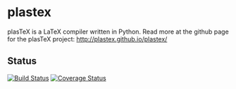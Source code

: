 # plastex

plasTeX is a LaTeX compiler written in Python.
Read more at the github page for the plasTeX project:
http://plastex.github.io/plastex/


## Status
[![Build Status](https://github.com/plastex/plastex/workflows/tests/badge.svg)](https://github.com/plastex/plastex/actions)
[![Coverage Status](https://coveralls.io/repos/github/plastex/plastex/badge.svg?branch=master)](https://coveralls.io/github/plastex/plastex?branch=master)

